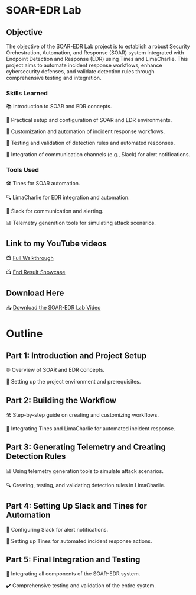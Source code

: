 # SOAR-EDR Lab

## Objective
The objective of the SOAR-EDR Lab project is to establish a robust Security Orchestration, Automation, and Response (SOAR) system integrated with Endpoint Detection and Response (EDR) using Tines and LimaCharlie. This project aims to automate incident response workflows, enhance cybersecurity defenses, and validate detection rules through comprehensive testing and integration.
  
### Skills Learned
📚 Introduction to SOAR and EDR concepts.

🔧 Practical setup and configuration of SOAR and EDR environments.

🤖 Customization and automation of incident response workflows.

🎯 Testing and validation of detection rules and automated responses.

💬 Integration of communication channels (e.g., Slack) for alert notifications.
  
### Tools Used
🛠️ Tines for SOAR automation.

🔍 LimaCharlie for EDR integration and automation.

💬 Slack for communication and alerting.

📊 Telemetry generation tools for simulating attack scenarios.

## Link to my YouTube videos
📺 [Full Walkthrough](https://www.youtube.com/watch?v=SyeK4VyFte8&t=1191s)

📺 [End Result Showcase](https://www.youtube.com/watch?v=bfsGzSheidE&t=9s)

## Download Here
📥 [Download the SOAR-EDR Lab Video](https://example.com/download)
# Outline

## Part 1: Introduction and Project Setup

🌐 Overview of SOAR and EDR concepts.

🔧 Setting up the project environment and prerequisites.

## Part 2: Building the Workflow

🛠️ Step-by-step guide on creating and customizing workflows.

🔗 Integrating Tines and LimaCharlie for automated incident response.

## Part 3: Generating Telemetry and Creating Detection Rules

📊 Using telemetry generation tools to simulate attack scenarios.

🔍 Creating, testing, and validating detection rules in LimaCharlie.

## Part 4: Setting Up Slack and Tines for Automation

💬 Configuring Slack for alert notifications.

🤖 Setting up Tines for automated incident response actions.

## Part 5: Final Integration and Testing

🔄 Integrating all components of the SOAR-EDR system.

✔️ Comprehensive testing and validation of the entire system.


